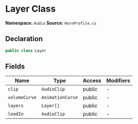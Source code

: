 # Layer Class

**Namespace:** `Audio`
**Source:** `HornProfile.cs`

## Declaration

```csharp
public class Layer
```

## Fields

| Name | Type | Access | Modifiers |
|------|------|--------|-----------|
| `clip` | `AudioClip` | public | - |
| `volumeCurve` | `AnimationCurve` | public | - |
| `layers` | `Layer[]` | public | - |
| `leadIn` | `AudioClip` | public | - |

